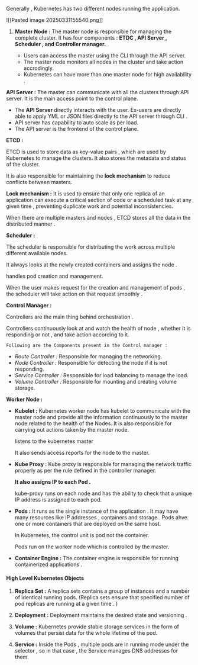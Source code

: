 
Generally , Kubernetes has two different nodes running the application. 



![[Pasted image 20250331155540.png]]

1. **Master Node :** The master node is responsible for managing the complete cluster. 
	It has four components : **ETDC  , API Server , Scheduler  , and Controller manager.**

	* Users can access the master using the CLI through the API server. 
	* The master node monitors all nodes in the cluster and take action accrodingly. 
	* Kubernetes can have more than one master node for high availability .


**API Server :** 
The master can communicate with all the clusters through API server. It is the main access point to the control plane. 

* The **API Server** directly interacts with the user. Ex-users are directly able to apply YML or JSON files directly to the API server through CLI . 
* API server has capability to auto scale as per load. 
* The API server is the frontend of the control plane. 


**ETCD :**

ETCD  is used to store data as key-value pairs , which are used by Kubernetes to manage the clusters. 
It also stores the metadata and status of the cluster. 

It is also responsible for maintaining the **lock mechanism** to reduce conflicts between masters. 

**Lock mechanism :** It is used to ensure that only one replica of an application can execute a critical section of code or a scheduled task at any given time , preventing duplicate work and potential inconsistencies. 

When there are multiple masters and nodes , ETCD stores all the data in the distributed manner . 


**Scheduler :**  

The scheduler is responsible for distributing the work across multiple different available nodes. 

It always looks at the newly created containers and assigns the node . 

handles pod creation and management. 

When the user makes request for the creation and management of pods , the scheduler will take action on that request smoothly . 


**Control Manager :** 

Controllers are the main thing behind orchestration . 

Controllers continuously look at and watch the health of node , whether it is responding or not , and take action according to it. 

	Following are the Components present in the Control manager : 


* *Route Controller :* Responsible for managing the networking.
* *Node Controller :*  Responsible for detecting the node if it is not responding. 
* *Service Controller :* Responsible for load balancing to manage the load. 
* *Volume Controller :* Responsible for mounting and creating volume storage. 


**Worker Node  :**


* **Kubelet :** 
	Kubernetes worker node has kubelet to communicate with the master node and provide all the information continuously to the master node related to the health of the Nodes. 
	It is also responsible for carrying out actions taken by the master node. 

	listens to the kubernetes master 

	It also sends access reports for the node to the master. 

* **Kube Proxy :** 
	Kube proxy is responsible for managing the network traffic properly as per the rule defined in the controller manager. 

	**It also assigns IP to each Pod .** 

	kube-proxy runs on each node and has the ability to check that a unique IP address is assigned to each pod. 


* **Pods :** 
	It runs as the single instance of the application . 
	It may have many resources like IP addresses , containers and storage . 
	Pods ahve one or more containers that are deployed on the same host. 

	In Kubernetes, the control unit is pod not the container. 

	Pods run on the worker node which is controlled by the master. 



* **Container Engine :** 
	The container engine is responsible for running containerized applications . 




#### High Level Kubernetes Objects

1. **Replica Set :** A replica sets contains a group of instances and a number of identical running pods.
(Replica sets ensure that specified number of pod replicas are running at a given time . )

2. **Deployment :** Deployment maintains the desired state and versioning . 

3. **Volume :** Kubernetes provide stable storage services in the form of volumes that persist data for the whole lifetime of the pod. 

4. **Service :** Inside the Pods , multiple pods are in running mode under the selector , so in that case , the Service manages DNS addresses for them. 